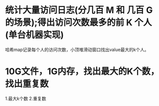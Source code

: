 # 统计大量访问日志(分几百 M 和 几百 G 的场景);得出访问次数最多的前 K 个人 (单台机器实现)

哈希map记录每个人的访问次数，小顶堆滑动窗口找出value最大的k个人。

# 10G文件，1G内存，找出最大的K个数，找出重复数

1.最大k个数
2.重复数
